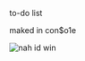 to-do list

maked in con$o1e

![nah id win](https://github.com/legitplaya/to-do-list-console/assets/144938343/ddd213ec-f043-4867-b018-6b62e285506f)
